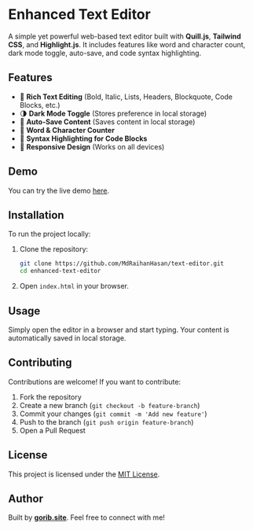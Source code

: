 # Enhanced Text Editor

A simple yet powerful web-based text editor built with **Quill.js**, **Tailwind CSS**, and **Highlight.js**. It includes features like word and character count, dark mode toggle, auto-save, and code syntax highlighting.

## Features
- 📝 **Rich Text Editing** (Bold, Italic, Lists, Headers, Blockquote, Code Blocks, etc.)
- 🌗 **Dark Mode Toggle** (Stores preference in local storage)
- 💾 **Auto-Save Content** (Saves content in local storage)
- 🔢 **Word & Character Counter**
- 🎨 **Syntax Highlighting for Code Blocks**
- 📱 **Responsive Design** (Works on all devices)

## Demo
You can try the live demo [here](https://editor.mdraihanhasan.info/).

## Installation
To run the project locally:

1. Clone the repository:
   ```bash
   git clone https://github.com/MdRaihanHasan/text-editor.git
   cd enhanced-text-editor
   ```
2. Open `index.html` in your browser.

## Usage
Simply open the editor in a browser and start typing. Your content is automatically saved in local storage.

## Contributing
Contributions are welcome! If you want to contribute:
1. Fork the repository
2. Create a new branch (`git checkout -b feature-branch`)
3. Commit your changes (`git commit -m 'Add new feature'`)
4. Push to the branch (`git push origin feature-branch`)
5. Open a Pull Request

## License
This project is licensed under the [MIT License](LICENSE).

## Author
Built by **[gorib.site](https://gorib.site)**. Feel free to connect with me!

